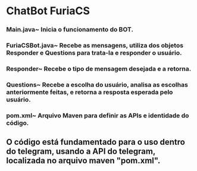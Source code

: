 <h1>ChatBot FuriaCS</h1>

<h3>Main.java~ Inicia o funcionamento do BOT.</h3>
<h3>FuriaCSBot.java~ Recebe as mensagens, utiliza dos objetos Responder e Questions para trata-la e responder o usuário.</h3> 
<h3>Responder~ Recebe o tipo de mensagem desejada e a retorna.</h3>
<h3>Questions~ Recebe a escolha do usuário, analisa as escolhas anteriormente feitas, e retorna a resposta esperada pelo usuário.</h3>
<h3>pom.xml~ Arquivo Maven para definir as APIs e identidade do código.</h3>
<h2>O código está fundamentado para o uso dentro do telegram, usando a API do telegram, localizada no arquivo maven "pom.xml".</h2>
